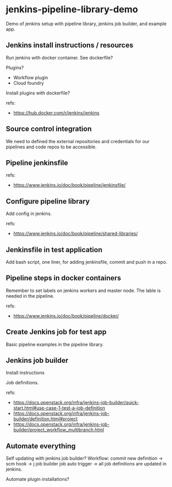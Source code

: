 # jenkins-pipeline-library-demo
Demo of jenkins setup with pipeline library, jenkins job builder, and example app.

## Jenkins install instructions / resources

Run jenkins with docker container. See dockerfile?

Plugins?
* Workflow plugin  
* Cloud foundry

Install plugins with dockerfile? 

refs:
* https://hub.docker.com/r/jenkins/jenkins

## Source control integration
We need to defined the external repositories and credentials for our pipelines
and code repos to be accessible.

## Pipeline jenkinsfile
refs:
* https://www.jenkins.io/doc/book/pipeline/jenkinsfile/

## Configure pipeline library
Add config in jenkins.

refs: 
* https://www.jenkins.io/doc/book/pipeline/shared-libraries/

## Jenkinsfile in test application

Add bash script, one liner, for adding jenkinsfile, commit and push in a repo.

## Pipeline steps in docker containers
Remember to set labels on jenkins workers and master node. The lable is needed
in the pipeline.

refs:
* https://www.jenkins.io/doc/book/pipeline/docker/

## Create Jenkins job for test app
Basic pipeline examples in the pipeline library.

## Jenkins job builder
Install instructions

Job definitions.

refs:
* https://docs.openstack.org/infra/jenkins-job-builder/quick-start.html#use-case-1-test-a-job-definition
* https://docs.openstack.org/infra/jenkins-job-builder/definition.html#project
* https://docs.openstack.org/infra/jenkins-job-builder/project_workflow_multibranch.html

## Automate everything
Self updating with jenkins job builder? 
Workflow: commit new definition -> scm hook -> j job builder job auto trigger
-> all job definitions are updated in jenkins.

Automate plugin installations?

